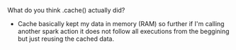 What do you think .cache() actually did?
- Cache basically kept my data in memory (RAM) so further if I'm calling another spark action it does not follow all executions from the beggining but just reusing the cached data. 